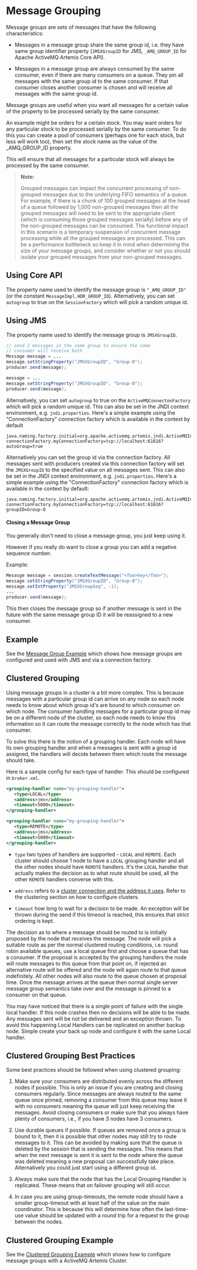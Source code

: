 # Message Grouping

Message groups are sets of messages that have the following characteristics:

- Messages in a message group share the same group id, i.e. they have same
  group identifier property (`JMSXGroupID` for JMS, `_AMQ_GROUP_ID` for Apache
  ActiveMQ Artemis Core API).

- Messages in a message group are always consumed by the same consumer, even if
  there are many consumers on a queue. They pin all messages with the same
  group id to the same consumer. If that consumer closes another consumer is
  chosen and will receive all messages with the same group id.

Message groups are useful when you want all messages for a certain value of the
property to be processed serially by the same consumer.

An example might be orders for a certain stock. You may want orders for any
particular stock to be processed serially by the same consumer. To do this you
can create a pool of consumers (perhaps one for each stock, but less will work
too), then set the stock name as the value of the _AMQ_GROUP_ID property.

This will ensure that all messages for a particular stock will always be
processed by the same consumer.

> **Note:**
>
> Grouped messages can impact the concurrent processing of non-grouped messages
> due to the underlying FIFO semantics of a queue. For example, if there is a
> chunk of 100 grouped messages at the head of a queue followed by 1,000
> non-grouped messages then all the grouped messages will need to be sent to
> the appropriate client (which is consuming those grouped messages serially)
> before any of the non-grouped messages can be consumed. The functional impact
> in this scenario is a temporary suspension of concurrent message processing
> while all the grouped messages are processed. This can be a performance
> bottleneck so keep it in mind when determining the size of your message
> groups, and consider whether or not you should isolate your grouped messages
> from your non-grouped messages.

## Using Core API

The property name used to identify the message group is `"_AMQ_GROUP_ID"` (or
the constant `MessageImpl.HDR_GROUP_ID`). Alternatively, you can set
`autogroup` to true on the `SessionFactory` which will pick a random unique id.

## Using JMS

The property name used to identify the message group is `JMSXGroupID`.

```java
// send 2 messages in the same group to ensure the same
// consumer will receive both
Message message = ...
message.setStringProperty("JMSXGroupID", "Group-0");
producer.send(message);

message = ...
message.setStringProperty("JMSXGroupID", "Group-0");
producer.send(message);
```

Alternatively, you can set `autogroup` to true on the
`ActiveMQConnectonFactory` which will pick a random unique id. This can also be
set in the JNDI context environment, e.g. `jndi.properties`.  Here's a simple
example using the "ConnectionFactory" connection factory which is available in
the context by default

```properties
java.naming.factory.initial=org.apache.activemq.artemis.jndi.ActiveMQInitialContextFactory
connectionFactory.myConnectionFactory=tcp://localhost:61616?autoGroup=true
```

Alternatively you can set the group id via the connection factory. All messages
sent with producers created via this connection factory will set the
`JMSXGroupID` to the specified value on all messages sent. This can also be set
in the JNDI context environment, e.g. `jndi.properties`.  Here's a simple
example using the "ConnectionFactory" connection factory which is available in
the context by default:

```properties
java.naming.factory.initial=org.apache.activemq.artemis.jndi.ActiveMQInitialContextFactory
connectionFactory.myConnectionFactory=tcp://localhost:61616?groupID=Group-0
```


#### Closing a Message Group
You generally don't need to close a message group, you just keep using it. 

However if you really do want to close a group you can add a negative sequence number.

Example:
```java
Mesasge message = session.createTextMessage("<foo>hey</foo>");
message.setStringProperty("JMSXGroupID", "Group-0");
message.setIntProperty("JMSXGroupSeq", -1);
...
producer.send(message);
```

This then closes the message group so if another message is sent in the future with the same message group ID it will be reassigned to a new consumer.

## Example

See the [Message Group Example](examples.md#message-group) which shows how
message groups are configured and used with JMS and via a connection factory.

## Clustered Grouping

Using message groups in a cluster is a bit more complex. This is because
messages with a particular group id can arrive on any node so each node needs
to know about which group id's are bound to which consumer on which node. The
consumer handling messages for a particular group id may be on a different node
of the cluster, so each node needs to know this information so it can route the
message correctly to the node which has that consumer.

To solve this there is the notion of a grouping handler. Each node will have
its own grouping handler and when a messages is sent with a group id assigned,
the handlers will decide between them which route the message should take.

Here is a sample config for each type of handler. This should be configured in
`broker.xml`.

```xml
<grouping-handler name="my-grouping-handler">
   <type>LOCAL</type>
   <address>jms</address>
   <timeout>5000</timeout>
</grouping-handler>

<grouping-handler name="my-grouping-handler">
   <type>REMOTE</type>
   <address>jms</address>
   <timeout>5000</timeout>
</grouping-handler>
```
    
- `type` two types of handlers are supported - `LOCAL` and `REMOTE`.  Each
  cluster should choose 1 node to have a `LOCAL` grouping handler and all the
  other nodes should have `REMOTE` handlers. It's the `LOCAL` handler that
  actually makes the decision as to what route should be used, all the other
  `REMOTE` handlers converse with this. 

- `address` refers to a [cluster connection and the address it
  uses](clusters.md#configuring-cluster-connections). Refer to the clustering
  section on how to configure clusters.
    
- `timeout` how long to wait for a decision to be made. An exception will be
  thrown during the send if this timeout is reached, this ensures that strict
  ordering is kept.

The decision as to where a message should be routed to is initially proposed by
the node that receives the message. The node will pick a suitable route as per
the normal clustered routing conditions, i.e.  round robin available queues,
use a local queue first and choose a queue that has a consumer. If the proposal
is accepted by the grouping handlers the node will route messages to this queue
from that point on, if rejected an alternative route will be offered and the
node will again route to that queue indefinitely. All other nodes will also
route to the queue chosen at proposal time. Once the message arrives at the
queue then normal single server message group semantics take over and the
message is pinned to a consumer on that queue.

You may have noticed that there is a single point of failure with the single
local handler. If this node crashes then no decisions will be able to be made.
Any messages sent will be not be delivered and an exception thrown. To avoid
this happening Local Handlers can be replicated on another backup node. Simple
create your back up node and configure it with the same Local handler.

## Clustered Grouping Best Practices

Some best practices should be followed when using clustered grouping:

1. Make sure your consumers are distributed evenly across the different nodes
   if possible. This is only an issue if you are creating and closing
   consumers regularly. Since messages are always routed to the same queue once
   pinned, removing a consumer from this queue may leave it with no consumers
   meaning the queue will just keep receiving the messages. Avoid closing
   consumers or make sure that you always have plenty of consumers, i.e., if you
   have 3 nodes have 3 consumers.

2. Use durable queues if possible. If queues are removed once a group is bound
   to it, then it is possible that other nodes may still try to route messages
   to it. This can be avoided by making sure that the queue is deleted by the
   session that is sending the messages. This means that when the next message is
   sent it is sent to the node where the queue was deleted meaning a new proposal
   can successfully take place. Alternatively you could just start using a
   different group id.

3. Always make sure that the node that has the Local Grouping Handler is
   replicated. These means that on failover grouping will still occur.

4. In case you are using group-timeouts, the remote node should have a smaller
   group-timeout with at least half of the value on the main coordinator. This
   is because this will determine how often the last-time-use value should be
   updated with a round trip for a request to the group between the nodes.

## Clustered Grouping Example

See the [Clustered Grouping Example](examples.md#clustered-grouping) which
shows how to configure message groups with a ActiveMQ Artemis Cluster.
